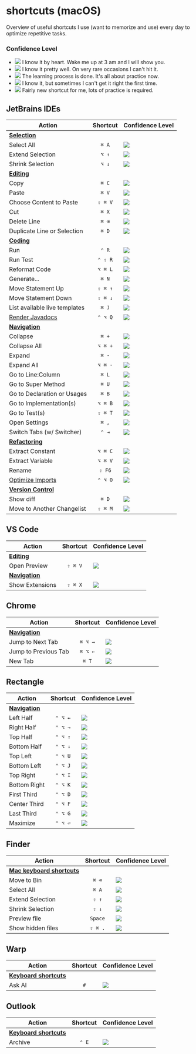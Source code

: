 # shortcuts (macOS)

Overview of useful shortcuts I use (want to memorize and use) every day to optimize repetitive tasks.

### Confidence Level

- ![](https://img.shields.io/badge/-%E2%98%85%E2%98%85%E2%98%85%E2%98%85%E2%98%85-brightgreen) I know it by heart. Wake me up at 3 am and I will show you.
- ![](https://img.shields.io/badge/-%E2%98%85%E2%98%85%E2%98%85%E2%98%85-green) I know it pretty well. On very rare occasions I can't hit it.
- ![](https://img.shields.io/badge/-%E2%98%85%E2%98%85%E2%98%85-yellow) The learning process is done. It's all about practice now.
- ![](https://img.shields.io/badge/-%E2%98%85%E2%98%85-orange) I know it, but sometimes I can't get it right the first time.
- ![](https://img.shields.io/badge/-%E2%98%85-red) Fairly new shortcut for me, lots of practice is required.

## JetBrains IDEs

| Action                                                                                                           | Shortcut | Confidence Level                                                                             |
|------------------------------------------------------------------------------------------------------------------|:--------:|:---------------------------------------------------------------------------------------------|
| [**Selection**](https://www.jetbrains.com/help/idea/reference-keymap-mac-default.html#select_text)               |          |                                                                                              |
| Select All                                                                                                       |  `⌘ A`   | ![](https://img.shields.io/badge/-%E2%98%85%E2%98%85%E2%98%85%E2%98%85%E2%98%85-brightgreen) |
| Extend Selection                                                                                                 |  `⌥ ↑`   | ![](https://img.shields.io/badge/-%E2%98%85%E2%98%85%E2%98%85-yellow)                        |
| Shrink Selection                                                                                                 |  `⌥ ↓`   | ![](https://img.shields.io/badge/-%E2%98%85%E2%98%85%E2%98%85-yellow)                        |
| [**Editing**](https://www.jetbrains.com/help/idea/reference-keymap-mac-default.html#basic_editing)               |          |                                                                                              |
| Copy                                                                                                             |  `⌘ C`   | ![](https://img.shields.io/badge/-%E2%98%85%E2%98%85%E2%98%85%E2%98%85%E2%98%85-brightgreen) |
| Paste                                                                                                            |  `⌘ V`   | ![](https://img.shields.io/badge/-%E2%98%85%E2%98%85%E2%98%85%E2%98%85%E2%98%85-brightgreen) |
| Choose Content to Paste                                                                                          | `⇧ ⌘ V`  | ![](https://img.shields.io/badge/-%E2%98%85%E2%98%85%E2%98%85%E2%98%85%E2%98%85-brightgreen) |
| Cut                                                                                                              |  `⌘ X`   | ![](https://img.shields.io/badge/-%E2%98%85%E2%98%85%E2%98%85%E2%98%85%E2%98%85-brightgreen) |
| Delete Line                                                                                                      |  `⌘ ⌫`   | ![](https://img.shields.io/badge/-%E2%98%85%E2%98%85%E2%98%85%E2%98%85%E2%98%85-brightgreen) |
| Duplicate Line or Selection                                                                                      |  `⌘ D`   | ![](https://img.shields.io/badge/-%E2%98%85%E2%98%85%E2%98%85%E2%98%85%E2%98%85-brightgreen) |
| [**Coding**](https://www.jetbrains.com/help/idea/reference-keymap-mac-default.html#coding_assistance)            |          |                                                                                              |
| Run                                                                                                              |  `⌃ R`   | ![](https://img.shields.io/badge/-%E2%98%85-red)                                             |
| Run Test                                                                                                         | `⌃ ⇧ R`  | ![](https://img.shields.io/badge/-%E2%98%85-red)                                             |
| Reformat Code                                                                                                    | `⌥ ⌘ L`  | ![](https://img.shields.io/badge/-%E2%98%85%E2%98%85%E2%98%85%E2%98%85-green)                |
| Generate...                                                                                                      |  `⌘ N`   | ![](https://img.shields.io/badge/-%E2%98%85%E2%98%85-orange)                                 |
| Move Statement Up                                                                                                | `⇧ ⌘ ↑`  | ![](https://img.shields.io/badge/-%E2%98%85%E2%98%85%E2%98%85-yellow)                        |
| Move Statement Down                                                                                              | `⇧ ⌘ ↓`  | ![](https://img.shields.io/badge/-%E2%98%85%E2%98%85%E2%98%85-yellow)                        |
| List available live templates                                                                                    |  `⌘ J`   | ![](https://img.shields.io/badge/-%E2%98%85-red)                                             |
| [Render Javadocs](https://www.jetbrains.com/help/idea/working-with-code-documentation.html#toggle-rendered-view) | `⌃ ⌥ Q`  | ![](https://img.shields.io/badge/-%E2%98%85%E2%98%85-orange)                                 |
| [**Navigation**](https://www.jetbrains.com/help/idea/reference-keymap-mac-default.html#context_navigation)       |          |                                                                                              |
| Collapse                                                                                                         |  `⌘ +`   | ![](https://img.shields.io/badge/-%E2%98%85-red)                                             |
| Collapse All                                                                                                     | `⌥ ⌘ +`  | ![](https://img.shields.io/badge/-%E2%98%85%E2%98%85-orange)                                 |
| Expand                                                                                                           |  `⌘ -`   | ![](https://img.shields.io/badge/-%E2%98%85-red)                                             |
| Expand All                                                                                                       | `⌥ ⌘ -`  | ![](https://img.shields.io/badge/-%E2%98%85%E2%98%85-orange)                                 |
| Go to Line:Column                                                                                                |  `⌘ L`   | ![](https://img.shields.io/badge/-%E2%98%85%E2%98%85-orange)                                 |
| Go to Super Method                                                                                               |  `⌘ U`   | ![](https://img.shields.io/badge/-%E2%98%85-red)                                             |
| Go to Declaration or Usages                                                                                      |  `⌘ B`   | ![](https://img.shields.io/badge/-%E2%98%85-red)                                             |
| Go to Implementation(s)                                                                                          | `⌥ ⌘ B`  | ![](https://img.shields.io/badge/-%E2%98%85-red)                                             |
| Go to Test(s)                                                                                                    | `⇧ ⌘ T`  | ![](https://img.shields.io/badge/-%E2%98%85-red)                                             |
| Open Settings                                                                                                    |  `⌘ ,`   | ![](https://img.shields.io/badge/-%E2%98%85%E2%98%85%E2%98%85-yellow)                        |
| Switch Tabs (w/ Switcher)                                                                                        |  `⌃ ⇥`   | ![](https://img.shields.io/badge/-%E2%98%85-red)                                             |
| [**Refactoring**](https://www.jetbrains.com/help/idea/refactoring-source-code.html#popular-refactorings)         |          |                                                                                              |
| Extract Constant                                                                                                 | `⌥ ⌘ C`  | ![](https://img.shields.io/badge/-%E2%98%85%E2%98%85%E2%98%85-yellow)                        |
| Extract Variable                                                                                                 | `⌥ ⌘ V`  | ![](https://img.shields.io/badge/-%E2%98%85%E2%98%85%E2%98%85-yellow)                        |
| Rename                                                                                                           |  `⇧ F6`  | ![](https://img.shields.io/badge/-%E2%98%85%E2%98%85%E2%98%85%E2%98%85%E2%98%85-brightgreen) |
| [Optimize Imports](https://www.jetbrains.com/help/idea/creating-and-optimizing-imports.html#optimize-imports)    | `⌃ ⌥ O`  | ![](https://img.shields.io/badge/-%E2%98%85%E2%98%85%E2%98%85-yellow)                        |
| [**Version Control**](https://www.jetbrains.com/help/idea/version-control-integration.html)                      |          |                                                                                              |
| Show diff                                                                                                        |  `⌘ D`   | ![](https://img.shields.io/badge/-%E2%98%85%E2%98%85%E2%98%85%E2%98%85%E2%98%85-brightgreen) |
| Move to Another Changelist                                                                                       | `⇧ ⌘ M`  | ![](https://img.shields.io/badge/-%E2%98%85-red)                                             |

## VS Code

| Action                                                                      | Shortcut | Confidence Level                                                      |
|-----------------------------------------------------------------------------|:--------:|:----------------------------------------------------------------------|
| [**Editing**](https://code.visualstudio.com/docs/languages/markdown)        |          |                                                                       |
| Open Preview                                                                | `⇧ ⌘ V`  | ![](https://img.shields.io/badge/-%E2%98%85%E2%98%85%E2%98%85-yellow) |
| [**Navigation**](https://code.visualstudio.com/docs/getstarted/keybindings) |          |                                                                       |
| Show Extensions                                                             | `⇧ ⌘ X`  | ![](https://img.shields.io/badge/-%E2%98%85-red)                      |


## Chrome

| Action                                                                                                                            | Shortcut | Confidence Level                                 |
|-----------------------------------------------------------------------------------------------------------------------------------|:--------:|:-------------------------------------------------|
| [**Navigation**](https://support.google.com/chrome/answer/157179?hl=en&co=GENIE.Platform%3DDesktop#zippy=%2Ctab-window-shortcuts) |          | 
| Jump to Next Tab                                                                                                                  | `⌘ ⌥ →`  | ![](https://img.shields.io/badge/-%E2%98%85-red) |
| Jump to Previous Tab                                                                                                              | `⌘ ⌥ ←`  | ![](https://img.shields.io/badge/-%E2%98%85-red) |
| New Tab                                                                                                                           |  `⌘ T`   | ![](https://img.shields.io/badge/-%E2%98%85-red) |

## Rectangle

| Action                                                  | Shortcut | Confidence Level                                                      |
|---------------------------------------------------------|:--------:|:----------------------------------------------------------------------|
| [**Navigation**](https://github.com/rxhanson/Rectangle) |          |
| Left Half                                               | `⌃ ⌥ ←`  | ![](https://img.shields.io/badge/-%E2%98%85%E2%98%85%E2%98%85-yellow) |
| Right Half                                              | `⌃ ⌥ →`  | ![](https://img.shields.io/badge/-%E2%98%85%E2%98%85%E2%98%85-yellow) |
| Top Half                                                | `⌃ ⌥ ↑`  | ![](https://img.shields.io/badge/-%E2%98%85%E2%98%85%E2%98%85-yellow) |
| Bottom Half                                             | `⌃ ⌥ ↓`  | ![](https://img.shields.io/badge/-%E2%98%85%E2%98%85%E2%98%85-yellow) |
| Top Left                                                | `⌃ ⌥ U`  | ![](https://img.shields.io/badge/-%E2%98%85%E2%98%85-orange)          |
| Bottom Left                                             | `⌃ ⌥ J`  | ![](https://img.shields.io/badge/-%E2%98%85%E2%98%85-orange)          |
| Top Right                                               | `⌃ ⌥ I`  | ![](https://img.shields.io/badge/-%E2%98%85%E2%98%85-orange)          |
| Bottom Right                                            | `⌃ ⌥ K`  | ![](https://img.shields.io/badge/-%E2%98%85%E2%98%85-orange)          |
| First Third                                             | `⌃ ⌥ D`  | ![](https://img.shields.io/badge/-%E2%98%85%E2%98%85-orange)          |
| Center Third                                            | `⌃ ⌥ F`  | ![](https://img.shields.io/badge/-%E2%98%85%E2%98%85-orange)          |
| Last Third                                              | `⌃ ⌥ G`  | ![](https://img.shields.io/badge/-%E2%98%85%E2%98%85-orange)          |
| Maximize                                                | `⌃ ⌥ ⏎`  | ![](https://img.shields.io/badge/-%E2%98%85%E2%98%85%E2%98%85-yellow) |

## Finder

| Action                                                                 | Shortcut | Confidence Level                                                                             |
|------------------------------------------------------------------------|:--------:|:---------------------------------------------------------------------------------------------|
| [**Mac keyboard shortcuts**](https://support.apple.com/en-in/HT201236) |          |                                                                                              |
| Move to Bin                                                            |  `⌘ ⌫`   | ![](https://img.shields.io/badge/-%E2%98%85%E2%98%85%E2%98%85-yellow)                        |
| Select All                                                             |  `⌘ A`   | ![](https://img.shields.io/badge/-%E2%98%85%E2%98%85%E2%98%85%E2%98%85%E2%98%85-brightgreen) |
| Extend Selection                                                       |  `⇧ ↑`   | ![](https://img.shields.io/badge/-%E2%98%85-red)                                             |
| Shrink Selection                                                       |  `⇧ ↓`   | ![](https://img.shields.io/badge/-%E2%98%85-red)                                             |
| Preview file                                                           | `Space`  | ![](https://img.shields.io/badge/-%E2%98%85%E2%98%85-orange)                                 |
| Show hidden files                                                      | `⇧ ⌘ .`  | ![](https://img.shields.io/badge/-%E2%98%85-red)                                             |

## Warp

| Action                                                                      | Shortcut | Confidence Level                                 |
|-----------------------------------------------------------------------------|:--------:|:-------------------------------------------------|
| [**Keyboard shortcuts**](https://docs.warp.dev/features/keyboard-shortcuts) |          |                                                  |
| Ask AI                                                                      |   `#`    | ![](https://img.shields.io/badge/-%E2%98%85-red) |

## Outlook

| Action                                                                                                                                                 | Shortcut | Confidence Level                                 |
|--------------------------------------------------------------------------------------------------------------------------------------------------------|:--------:|:-------------------------------------------------|
| [**Keyboard shortcuts**](https://support.microsoft.com/en-us/office/keyboard-shortcuts-for-outlook-3cdeb221-7ae5-4c1d-8c1d-9e63216c1efd#PickTab=macOS) |          |                                                  |
| Archive                                                                                                                                                |  `⌃ E`   | ![](https://img.shields.io/badge/-%E2%98%85-red) |
